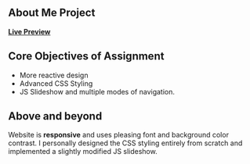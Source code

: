 ## About Me Project
[**Live Preview**](http://hanslowinc.x10.mx/aboutme/)

## Core Objectives of Assignment
- More reactive design
- Advanced CSS Styling
- JS Slideshow and multiple modes of navigation.

## Above and beyond
Website is **responsive** and uses pleasing font and background color contrast. I personally designed the CSS styling entirely from scratch and implemented a slightly modified JS slideshow.
